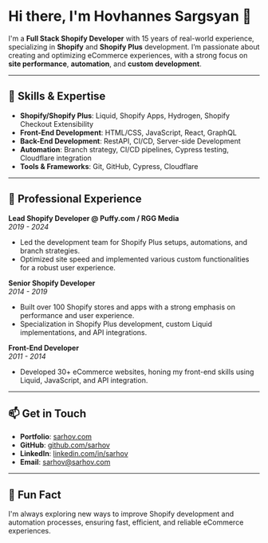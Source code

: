 # Hi there, I'm Hovhannes Sargsyan 👋

I'm a **Full Stack Shopify Developer** with 15 years of real-world experience, specializing in **Shopify** and **Shopify Plus** development. I’m passionate about creating and optimizing eCommerce experiences, with a strong focus on **site performance**, **automation**, and **custom development**.

---

## 🔧 Skills & Expertise

- **Shopify/Shopify Plus**: Liquid, Shopify Apps, Hydrogen, Shopify Checkout Extensibility
- **Front-End Development**: HTML/CSS, JavaScript, React, GraphQL
- **Back-End Development**: RestAPI, CI/CD, Server-side Development
- **Automation**: Branch strategy, CI/CD pipelines, Cypress testing, Cloudflare integration
- **Tools & Frameworks**: Git, GitHub, Cypress, Cloudflare

---

## 💼 Professional Experience

**Lead Shopify Developer @ Puffy.com / RGG Media**  
*2019 - 2024*  
- Led the development team for Shopify Plus setups, automations, and branch strategies.
- Optimized site speed and implemented various custom functionalities for a robust user experience.

**Senior Shopify Developer**  
*2014 - 2019*  
- Built over 100 Shopify stores and apps with a strong emphasis on performance and user experience.
- Specialization in Shopify Plus development, custom Liquid implementations, and API integrations.

**Front-End Developer**  
*2011 - 2014*  
- Developed 30+ eCommerce websites, honing my front-end skills using Liquid, JavaScript, and API integration.

---

## 📫 Get in Touch

- **Portfolio**: [sarhov.com](https://sarhov.com)
- **GitHub**: [github.com/sarhov](https://github.com/sarhov)
- **LinkedIn**: [linkedin.com/in/sarhov](https://www.linkedin.com/in/sarhov)
- **Email**: [sarhov@sarhov.com](mailto:sarhov@sarhov.com)

---

## 🌟 Fun Fact

I'm always exploring new ways to improve Shopify development and automation processes, ensuring fast, efficient, and reliable eCommerce experiences.
